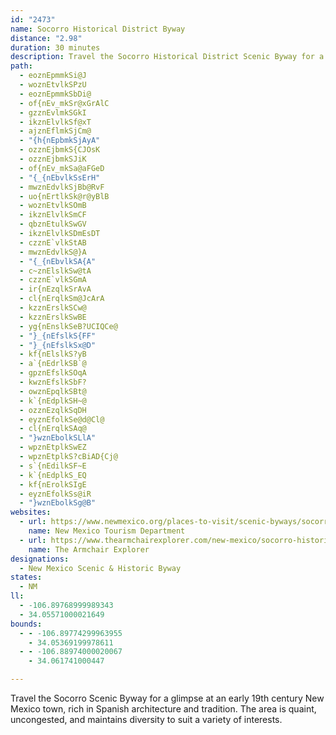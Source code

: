 ```yaml
---
id: "2473"
name: Socorro Historical District Byway
distance: "2.98"
duration: 30 minutes
description: Travel the Socorro Historical District Scenic Byway for a glimpse at an early 19th century New Mexico town, rich in Spanish architecture and tradition. The area is quaint, uncongested, and maintains diversity to suit a variety of interests.
path:
  - eoznEpmmkSi@J
  - woznEtvlkSPzU
  - eoznEpmmkSbDi@
  - of{nEv_mkSr@xGrAlC
  - gzznEvlmkSGkI
  - ikznElvlkSf@xT
  - ajznEflmkSjCm@
  - "{h{nEpbmkSjAyA"
  - ozznEjbmkS{CJOsK
  - ozznEjbmkSJiK
  - of{nEv_mkSa@aFGeD
  - "{_{nEbvlkSsErH"
  - mwznEdvlkSjBb@RvF
  - uo{nErtlkSk@r@yBlB
  - woznEtvlkSOmB
  - ikznElvlkSmCF
  - qbznEtulkSwGV
  - ikznElvlkSDmEsDT
  - czznE`vlkStAB
  - mwznEdvlkS@}A
  - "{_{nEbvlkSA{A"
  - c~znElslkSw@tA
  - czznE`vlkSGmA
  - ir{nEzqlkSrAvA
  - cl{nErqlkSm@JcArA
  - kzznErslkSCw@
  - kzznErslkSwBE
  - yg{nEnslkSeB?UCIQCe@
  - "}_{nEfslkS{FF"
  - "}_{nEfslkSx@D"
  - kf{nElslkS?yB
  - a`{nEdrlkSB`@
  - gpznEfslkSOqA
  - kwznEfslkSbF?
  - owznEpqlkSBt@
  - k`{nEdplkSH~@
  - ozznEzqlkSqDH
  - eyznEfolkSe@d@Cl@
  - cl{nErqlkSAq@
  - "}wznEbolkSLlA"
  - wpznEtplkSwEZ
  - wpznEtplkS?cBiAD{Cj@
  - s`{nEdilkSF~E
  - k`{nEdplkS_EQ
  - kf{nErolkSIgE
  - eyznEfolkSs@iR
  - "}wznEbolkSg@B"
websites:
  - url: https://www.newmexico.org/places-to-visit/scenic-byways/socorro-historic-district/
    name: New Mexico Tourism Department
  - url: https://www.thearmchairexplorer.com/new-mexico/socorro-historic-byway.php
    name: The Armchair Explorer
designations:
  - New Mexico Scenic & Historic Byway
states:
  - NM
ll:
  - -106.89768999989343
  - 34.05571000021649
bounds:
  - - -106.89774299963955
    - 34.05369199978611
  - - -106.88974000020067
    - 34.061741000447

---
```


Travel the Socorro Scenic Byway for a glimpse at an early 19th century New Mexico town, rich in Spanish architecture and tradition. The area is quaint, uncongested, and maintains diversity to suit a variety of interests.
